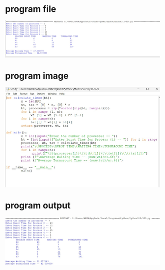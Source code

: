 # program file 
![program file](sjf_0529.png) 

# program image 
![program image](sjf_0529.py.png)

# program output 
![program output](sjf_output_0529.png)
